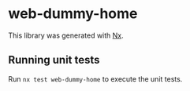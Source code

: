# web-dummy-home

This library was generated with [Nx](https://nx.dev).

## Running unit tests

Run `nx test web-dummy-home` to execute the unit tests.
